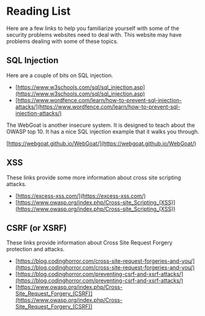 # Reading List

Here are a few links to help you familiarize yourself with some of the
security problems websites need to deal with.  This website may have
problems dealing with some of these topics.

## SQL Injection

Here are a couple of bits on SQL injection.

* [https://www.w3schools.com/sql/sql_injection.asp](https://www.w3schools.com/sql/sql_injection.asp)
* [https://www.wordfence.com/learn/how-to-prevent-sql-injection-attacks/](https://www.wordfence.com/learn/how-to-prevent-sql-injection-attacks/)

The WebGoat is another insecure system. It is designed to teach about the
OWASP top 10.  It has a nice SQL injection example that it walks you through.

[https://webgoat.github.io/WebGoat/](https://webgoat.github.io/WebGoat/)

## XSS

These links provide some more information about cross site scripting attacks.

* [https://excess-xss.com/](https://excess-xss.com/)
* [https://www.owasp.org/index.php/Cross-site_Scripting_(XSS)](https://www.owasp.org/index.php/Cross-site_Scripting_(XSS))

## CSRF (or XSRF)

These links provide information about Cross Site Request Forgery protection
and attacks.

* [https://blog.codinghorror.com/cross-site-request-forgeries-and-you/](https://blog.codinghorror.com/cross-site-request-forgeries-and-you/)
* [https://blog.codinghorror.com/preventing-csrf-and-xsrf-attacks/](https://blog.codinghorror.com/preventing-csrf-and-xsrf-attacks/)
* [https://www.owasp.org/index.php/Cross-Site_Request_Forgery_(CSRF)](https://www.owasp.org/index.php/Cross-Site_Request_Forgery_(CSRF))
